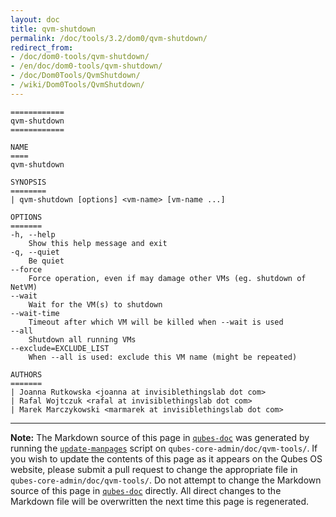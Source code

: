 ```yaml
---
layout: doc
title: qvm-shutdown
permalink: /doc/tools/3.2/dom0/qvm-shutdown/
redirect_from:
- /doc/dom0-tools/qvm-shutdown/
- /en/doc/dom0-tools/qvm-shutdown/
- /doc/Dom0Tools/QvmShutdown/
- /wiki/Dom0Tools/QvmShutdown/
---
```


```
============
qvm-shutdown
============

NAME
====
qvm-shutdown

SYNOPSIS
========
| qvm-shutdown [options] <vm-name> [vm-name ...]

OPTIONS
=======
-h, --help
    Show this help message and exit
-q, --quiet
    Be quiet           
--force
    Force operation, even if may damage other VMs (eg. shutdown of NetVM)
--wait
    Wait for the VM(s) to shutdown
--wait-time
    Timeout after which VM will be killed when --wait is used
--all
    Shutdown all running VMs
--exclude=EXCLUDE_LIST
    When --all is used: exclude this VM name (might be repeated)

AUTHORS
=======
| Joanna Rutkowska <joanna at invisiblethingslab dot com>
| Rafal Wojtczuk <rafal at invisiblethingslab dot com>
| Marek Marczykowski <marmarek at invisiblethingslab dot com>
```

-----

**Note:** The Markdown source of this page in [`qubes-doc`] was generated by
running the [`update-manpages`] script on `qubes-core-admin/doc/qvm-tools/`.
If you wish to update the contents of this page as it appears on the Qubes OS
website, please submit a pull request to change the appropriate file in
`qubes-core-admin/doc/qvm-tools/`. Do not attempt to change the Markdown source
of this page in [`qubes-doc`] directly. All direct changes to the Markdown file will be
overwritten the next time this page is regenerated.

[`qubes-doc`]: https://github.com/QubesOS/qubes-doc/
[`update-manpages`]: https://github.com/QubesOS/qubesos.github.io/blob/master/_utils/update-manpages

